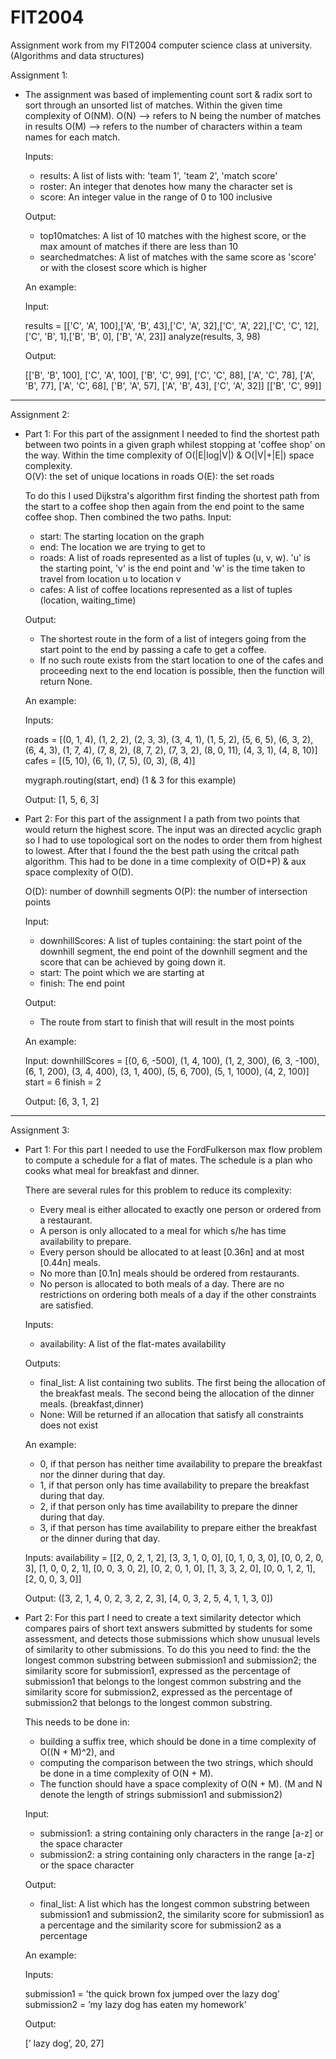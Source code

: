 # FIT2004
Assignment work from my FIT2004 computer science class at university. (Algorithms and data structures)


Assignment 1:
 - The assignment was based of implementing count sort & radix sort to sort through an unsorted list of matches. Within the given time complexity of O(NM). 
    O(N) --> refers to N being the number of matches in results
    O(M) --> refers to the number of characters within a team names for each match.
    
    Inputs:
      - results: A list of lists with: 'team 1', 'team 2', 'match score'
      - roster: An integer that denotes how many the character set is
      - score: An integer value in the range of 0 to 100 inclusive
    
    Output:
      - top10matches: A list of 10 matches with the highest score, or the max amount of matches if there are less than 10
      - searchedmatches: A list of matches with the same score as 'score' or with the closest score which is higher
      
    An example:
    
    Input:
    
    results = [['C', 'A', 100],['A', 'B', 43],['C', 'A', 32],['C', 'A', 22],['C', 'C', 12],['C', 'B', 1],['B', 'B', 0], ['B', 'A', 23]]
    analyze(results, 3, 98)
    
    Output:
    
    [['B', 'B', 100], ['C', 'A', 100], ['B', 'C', 99], ['C', 'C', 88], ['A', 'C', 78], ['A', 'B', 77], ['A', 'C', 68], ['B', 'A', 57], ['A', 'B', 43],    ['C', 'A', 32]] [['B', 'C', 99]]
    
-----------------------------------------------------------------------------------------------------------------------------------------------------------

Assignment 2:
 - Part 1:
  For this part of the assignment I needed to find the shortest path between two points in a given graph whilest stopping at 'coffee shop' on the way. Within the time complexity of O(|E|log|V|) & O(|V|+|E|) space complexity.  
  O(V): the set of unique locations in roads
  O(E): the set roads
  
   To do this I used Dijkstra's algorithm first finding the shortest path from the start to a coffee shop then again from the end point to the same coffee shop. Then combined the two paths.
  Input:
    - start: The starting location on the graph
    - end: The location we are trying to get to
    - roads: A list of roads represented as a list of tuples (u, v, w). 'u' is the starting point, 'v' is the end point and 'w' is the time taken to travel from location u to location v
    - cafes: A list of coffee locations represented as a list of tuples (location, waiting_time)

   Output:
    - The shortest route in the form of a list of integers going from the start point to the end by passing a cafe to get a coffee.
    - If no such route exists from the start location to one of the cafes and proceeding next to the end location is possible, then the function will return None.
  
   An example:
  
   Inputs:
  
   roads = [(0, 1, 4), (1, 2, 2), (2, 3, 3), (3, 4, 1), (1, 5, 2),
(5, 6, 5), (6, 3, 2), (6, 4, 3), (1, 7, 4), (7, 8, 2),
(8, 7, 2), (7, 3, 2), (8, 0, 11), (4, 3, 1), (4, 8, 10)]
    cafes = [(5, 10), (6, 1), (7, 5), (0, 3), (8, 4)]
 
    mygraph.routing(start, end) (1 & 3 for this example)
  
    Output:
    [1, 5, 6, 3]
  
  
 - Part 2:
  For this part of the assignment I a path from two points that would return the highest score. The input was an directed acyclic graph so I had to use topological sort on the nodes to order them from highest to lowest. After that I found the the best path using the critcal path algorithm. This had to be done in a time complexity of O(D+P) & aux space complexity of O(D).
  
   O(D): number of downhill segments
   O(P): the number of intersection points
  
   Input:
    - downhillScores: A list of tuples containing: the start point of the downhill segment, the end point of the downhill segment and the score that can be achieved by going down it.
    - start: The point which we are starting at 
    - finish: The end point
  
   Output:
    - The route from start to finish that will result in the most points 
   
    An example:
   
    Input:
    downhillScores = [(0, 6, -500), (1, 4, 100), (1, 2, 300),
(6, 3, -100), (6, 1, 200), (3, 4, 400), (3, 1, 400),
(5, 6, 700), (5, 1, 1000), (4, 2, 100)]
    start = 6
    finish = 2
   
    Output:
    [6, 3, 1, 2]
    
-----------------------------------------------------------------------------------------------------------------------------------------------------------  
Assignment 3:
 - Part 1:
   For this part I needed to use the FordFulkerson max flow problem to compute a schedule for a flat of mates. The schedule is a plan who cooks what meal for breakfast and dinner. 
   
   There are several rules for this problem to reduce its complexity:
   - Every meal is either allocated to exactly one person or ordered from a restaurant.
   - A person is only allocated to a meal for which s/he has time availability to prepare.
   - Every person should be allocated to at least [0.36n] and at most [0.44n] meals.
   - No more than [0.1n] meals should be ordered from restaurants.
   - No person is allocated to both meals of a day. There are no restrictions on ordering both meals of a day if the other constraints are satisfied.
   
   Inputs:
   - availability: A list of the flat-mates availability
   
   Outputs:
   - final_list: A list containing two sublits. The first being the allocation of the breakfast meals. The second being the 
                    allocation of the dinner meals. (breakfast,dinner)
   - None: Will be returned if an allocation that satisfy all constraints does not exist
   
   An example:
   - 0, if that person has neither time availability to prepare the breakfast nor the dinner during that day.
   - 1, if that person only has time availability to prepare the breakfast during that day.
   - 2, if that person only has time availability to prepare the dinner during that day.
   - 3, if that person has time availability to prepare either the breakfast or the dinner during that day.
   
   Inputs:
   availability = [[2, 0, 2, 1, 2], [3, 3, 1, 0, 0],
[0, 1, 0, 3, 0], [0, 0, 2, 0, 3],
[1, 0, 0, 2, 1], [0, 0, 3, 0, 2],
[0, 2, 0, 1, 0], [1, 3, 3, 2, 0],
[0, 0, 1, 2, 1], [2, 0, 0, 3, 0]]

   Output:
   ([3, 2, 1, 4, 0, 2, 3, 2, 2, 3], [4, 0, 3, 2, 5, 4, 1, 1, 3, 0])
   
 - Part 2:
    For this part I need to create a text similarity detector which compares pairs of short text answers submitted by students for some assessment, and detects those submissions which show unusual levels of similarity to other submissions.
    To do this you need to find: the the longest common substring between submission1 and submission2; the similarity score for submission1, expressed as the percentage of submission1 that belongs to the longest common substring and the similarity score for submission2, expressed as the percentage of submission2 that belongs to the longest common substring.
    
    This needs to be done in:
    - building a suffix tree, which should be done in a time complexity of O((N + M)^2), and
    - computing the comparison between the two strings, which should be done in a time complexity of O(N + M).
    - The function should have a space complexity of O(N + M).
   (M and N denote the length of strings submission1 and submission2)
   
   Input:
   - submission1: a string containing only characters in the range [a-z] or the space character
   - submission2: a string containing only characters in the range [a-z] or the space character

   Output:
   - final_list: A list which has the longest common substring between submission1 and submission2, the similarity score for submission1 as a percentage and the similarity score for submission2 as a percentage
   
   An example:
   
   Inputs:
   
   submission1 = ’the quick brown fox jumped over the lazy dog’
   submission2 = ’my lazy dog has eaten my homework’
   
   Output:
   
   [’ lazy dog’, 20, 27]
